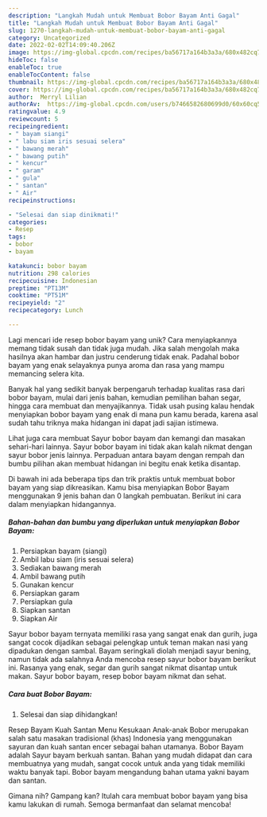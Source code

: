 ```yaml
---
description: "Langkah Mudah untuk Membuat Bobor Bayam Anti Gagal"
title: "Langkah Mudah untuk Membuat Bobor Bayam Anti Gagal"
slug: 1270-langkah-mudah-untuk-membuat-bobor-bayam-anti-gagal
category: Uncategorized
date: 2022-02-02T14:09:40.206Z
image: https://img-global.cpcdn.com/recipes/ba56717a164b3a3a/680x482cq70/bobor-bayam-foto-resep-utama.jpg
hideToc: false
enableToc: true
enableTocContent: false
thumbnail: https://img-global.cpcdn.com/recipes/ba56717a164b3a3a/680x482cq70/bobor-bayam-foto-resep-utama.jpg
cover: https://img-global.cpcdn.com/recipes/ba56717a164b3a3a/680x482cq70/bobor-bayam-foto-resep-utama.jpg
author:  Merryl Lilian
authorAv:  https://img-global.cpcdn.com/users/b7466582680699d0/60x60cq50/avatar.jpg
ratingvalue: 4.9
reviewcount: 5
recipeingredient:
- " bayam siangi"
- " labu siam iris sesuai selera"
- " bawang merah"
- " bawang putih"
- " kencur"
- " garam"
- " gula"
- " santan"
- " Air"
recipeinstructions:

- "Selesai dan siap dinikmati!"
categories:
- Resep
tags:
- bobor
- bayam

katakunci: bobor bayam 
nutrition: 298 calories
recipecuisine: Indonesian
preptime: "PT13M"
cooktime: "PT51M"
recipeyield: "2"
recipecategory: Lunch

---
```



Lagi mencari ide resep bobor bayam yang unik? Cara menyiapkannya memang tidak susah dan tidak juga mudah. Jika salah mengolah maka hasilnya akan hambar dan justru cenderung tidak enak. Padahal bobor bayam yang enak selayaknya punya aroma dan rasa yang mampu memancing selera kita.


Banyak hal yang sedikit banyak berpengaruh terhadap kualitas rasa dari bobor bayam, mulai dari jenis bahan, kemudian pemilihan bahan segar, hingga cara membuat dan menyajikannya. Tidak usah pusing kalau hendak menyiapkan bobor bayam yang enak di mana pun kamu berada, karena asal sudah tahu triknya maka hidangan ini dapat jadi sajian istimewa.

Lihat juga cara membuat Sayur bobor bayam dan kemangi dan masakan sehari-hari lainnya. Sayur bobor bayam ini tidak akan kalah nikmat dengan sayur bobor jenis lainnya. Perpaduan antara bayam dengan rempah dan bumbu pilihan akan membuat hidangan ini begitu enak ketika disantap.


Di bawah ini ada beberapa tips dan trik praktis untuk membuat bobor bayam yang siap dikreasikan. Kamu bisa menyiapkan Bobor Bayam menggunakan 9 jenis bahan dan 0 langkah pembuatan. Berikut ini cara dalam menyiapkan hidangannya.

<!--inarticleads1-->

##### Bahan-bahan dan bumbu yang diperlukan untuk menyiapkan Bobor Bayam:

1. Persiapkan  bayam (siangi)
1. Ambil  labu siam (iris sesuai selera)
1. Sediakan  bawang merah
1. Ambil  bawang putih
1. Gunakan  kencur
1. Persiapkan  garam
1. Persiapkan  gula
1. Siapkan  santan
1. Siapkan  Air


Sayur bobor bayam ternyata memiliki rasa yang sangat enak dan gurih, juga sangat cocok dijadikan sebagai pelengkap untuk teman makan nasi yang dipadukan dengan sambal. Bayam seringkali diolah menjadi sayur bening, namun tidak ada salahnya Anda mencoba resep sayur bobor bayam berikut ini. Rasanya yang enak, segar dan gurih sangat nikmat disantap untuk makan. Sayur bobor bayam, resep bobor bayam nikmat dan sehat. 

<!--inarticleads2-->

##### Cara buat Bobor Bayam:


1. Selesai dan siap dihidangkan!

Resep Bayam Kuah Santan Menu Kesukaan Anak-anak Bobor merupakan salah satu masakan tradisional (khas) Indonesia yang menggunakan sayuran dan kuah santan encer sebagai bahan utamanya. Bobor Bayam adalah Sayur bayam berkuah santan. Bahan yang mudah didapat dan cara membuatnya yang mudah, sangat cocok untuk anda yang tidak memiliki waktu banyak tapi. Bobor bayam mengandung bahan utama yakni bayam dan santan. 

Gimana nih? Gampang kan? Itulah cara membuat bobor bayam yang bisa kamu lakukan di rumah. Semoga bermanfaat dan selamat mencoba!
